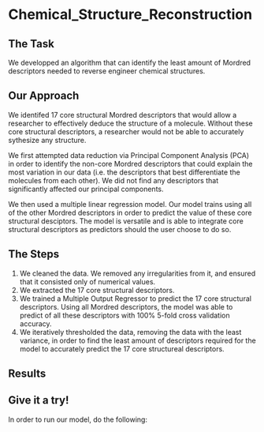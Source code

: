 # Chemical_Structure_Reconstruction

## The Task
We developped an algorithm that can identify the least amount of Mordred descriptors needed to reverse engineer chemical structures. 


## Our Approach
We identifed 17 core structural Mordred descriptors that would allow a researcher to effectively deduce the structure of a molecule. Without these core structural descriptors, a researcher would not be able to accurately sythesize any structure.

We first attempted data reduction via Principal Component Analysis (PCA) in order to identify the non-core Mordred descriptors that could explain the most variation in our data (i.e. the descriptors that best differentiate the molecules from each other). We did not find any descriptors that significantly affected our principal components.

We then used a multiple linear regression model. Our model trains using all of the other Mordred descriptors in order to predict the value of these core structural desciptors. The model is versatile and is able to integrate core structural descriptors as predictors should the user choose to do so. 


## The Steps
1. We cleaned the data. We removed any irregularities from it, and ensured that it consisted only of numerical values. 
2. We extracted the 17 core structural descriptors. 
3. We trained a Multiple Output Regressor to predict the 17 core structural descriptors. Using all Mordred descriptors, the model was able to predict of all these descriptors with 100% 5-fold cross validation accuracy. 
4. We iteratively thresholded the data, removing the data with the least variance, in order to find the least amount of descriptors required for the model to accurately predict the 17 core structureal descriptors. 


## Results

## Give it a try! 
In order to run our model, do the following:



